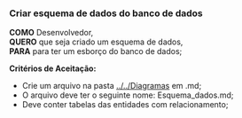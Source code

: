 ### Criar esquema de dados do banco de dados

**COMO** Desenvolvedor,    
**QUERO** que seja criado um esquema de dados,  
**PARA** para ter um esborço do banco de dados;   

**Critérios de Aceitação:**

- Crie um arquivo na pasta [../../Diagramas]() em .md;
- O arquivo deve ter o seguinte nome: Esquema_dados.md;
- Deve conter tabelas das entidades com relacionamento;